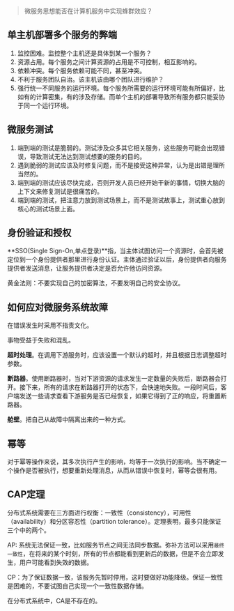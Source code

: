 
> 微服务思想能否在计算机服务中实现蜂群效应？

## 单主机部署多个服务的弊端

1. 监控困难。监控整个主机还是具体到某一个服务？   
2. 资源占用。每个服务之间计算资源的占用是不可控制，相互影响的。   
3. 依赖冲突。每个服务依赖可能不同，甚至冲突。   
4. 不利于服务团队自治。该主机该由哪个团队进行维护？   
5. 强行统一不同服务的运行环境。每个服务所需要的运行环境可能有所偏好，比如有的计算密集，有的涉及存储。而单个主机的部署导致所有服务都只能妥协于同一个运行环境。   

## 微服务测试   

1. 端到端的测试是脆弱的。测试涉及众多其它相关服务，这些服务可能会出现错误，导致测试无法达到测试想要的服务的目的。   
2. 遇到脆弱的测试应该及时修复问题，而不是接受这种异常，认为是出错是理所当然的。   
3. 端到端的测试应该尽快完成，否则开发人员已经开始干新的事情，切换大脑的上下文来修复测试是很痛苦的。   
4. 端到端的测试，把注意力放到测试场景上，而不是测试故事上，测试重心放到核心的测试场景上面。

## 身份验证和授权

**SSO(Single Sign-On,单点登录)**指，当主体试图访问一个资源时，会首先被定位到一个身份提供者那里进行身份认证。主体通过验证以后，身份提供者向服务提供者发送消息，让服务提供者决定是否允许他访问资源。

黄金法则：不要实现自己的加密算法，不要发明自己的安全协议。

## 如何应对微服务系统故障

在错误发生时采用不指责文化。

事物受益于失败和混乱。

**超时处理**。在调用下游服务时，应该设置一个默认的超时，并且根据日志调整超时参数。

**断路器**。使用断路器时，当对下游资源的请求发生一定数量的失败后，断路器会打开。接下来，所有的请求在断路器打开的状态下，会快速地失败。一段时间后，客户端发送一些请求查看下游服务是否已经恢复，如果它得到了正的响应，将重置断路器。

**舱壁**。把自己从故障中隔离出来的一种方式。


## 幂等   

对于幂等操作来说，其多次执行产生的影响，均等于一次执行的影响。当不确定一个操作是否被执行，想要重新处理消息，从而从错误中恢复时，幂等会很有用。


## CAP定理

分布式系统需要在三方面进行权衡：一致性（consistency），可用性（availability）和分区容忍性（partition tolerance）。定理表明，最多只能保证三个中的两个。

AP: 系统无法保证一致，比如服务节点之间无法同步数据。弥补方法可以采用`最终一致性`，在将来的某个时刻，所有的节点都能看到更新后的数据，但是不会立即发生，用户可能看到失效的数据。

CP：为了保证数据一致，该服务先暂时停用，这时要做好功能降级。保证一致性是困难的，不要试图自己实现一个一致性数据存储。

在分布式系统中，CA是不存在的。










